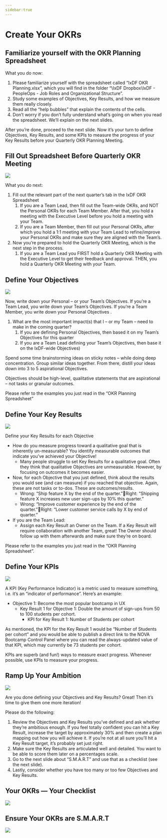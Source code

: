 ```yaml
---
sidebar:true
---
```


# Create Your OKRs

## Familiarize yourself with the OKR Planning Spreadsheet

What you do now:

1. Please familiarize yourself with the spreadsheet called “IxDF OKR Planning.xlsx”, which you will find in the folder “\IxDF Dropbox\IxDF - PeopleOps - Job Roles and Organizational Structure”.
2. Study some examples of Objectives, Key Results, and how we measure them really closely.
3. Read all the “help bubbles” that explain the contents of the cells.
4. Don’t worry if you don’t fully understand what’s going on when you read the spreadsheet. We’ll explain on the next slides.

After you’re done, proceed to the next slide. Now it’s your turn to define Objectives, Key Results, and some KPIs to measure the progress of your Key Results before your Quarterly OKR Planning Meeting.

## Fill Out Spreadsheet Before Quarterly OKR Meeting

![](../images/27-okr-spreadsheet-part-1.svg)

What you do next:

1. Fill out the relevant part of the next quarter’s tab in the IxDF OKR Spreadsheet
    1. If you are a Team Lead, then fill out the Team-wide OKRs, and NOT the Personal OKRs for each Team Member. After that, you hold a meeting with the Executive Level before you hold a meeting with your Team.
    2. If you are a Team Member, then fill out your Personal OKRs, after which you hold a 1:1 meeting with your Team Lead to refine/improve your Personal OKRs and make sure they are aligned with the Team’s.
2. Now you’re prepared to hold the Quarterly OKR Meeting, which is the next step in the process.
    1. If you are a Team Lead you FIRST hold a Quarterly OKR Meeting with the Executive Level to get their feedback and approval. THEN, you hold a Quarterly OKR Meeting with your Team.

## Define Your Objectives

![](../images/28-okr-spreadsheet-part-2.svg)

Now, write down your Personal – or your Team’s Objectives. If you’re a Team Lead, you write down your Team’s Objectives. If you’re a Team Member, you write down your Personal Objectives .

1. What are the most important impact(s) that I – or my Team – need to make in the coming quarter?
    1. If you are defining Personal Objectives, then based it on my Team’s Objectives for this quarter
    2. If you are a Team Lead defining your Team’s Objectives, then base it on the IxDF-wide Objectives)

Spend some time brainstorming ideas on sticky notes – while doing deep concentration. Group similar ideas together. From there, distill your ideas down into 3 to 5 aspirational Objectives.

Objectives should be high-level, qualitative statements that are aspirational – not tasks or granular outcomes.

Please refer to the examples you just read in the “OKR Planning Spreadsheet”

## Define Your Key Results

![](../images/29-okr-spreadsheet-part-3.svg)

Define your Key Results for each Objective

-   How do you measure progress toward a qualitative goal that is inherently un-measurable? You identify measurable outcomes that indicate you’ve achieved your Objective!
    -   Many people struggle to set Key Results for a qualitative goal. Often they think that qualitative Objectives are unmeasurable. However, by focusing on outcomes it becomes easier.
-   Now, for each Objective that you just defined, think about the results you would see (and can measure) if you reached that objective. Again, these are not tasks or to-dos. These are outcomes/results.
    -   Wrong: “Ship feature X by the end of the quarter.”Right: “Shipping feature X increases new user sign-ups by 10% this quarter.”
    -   Wrong: “Improve customer experience by the end of the quarter.”Right: “Lower customer service calls by X by end of quarter.”
-   If you are the Team Lead:
    -   Assign each Key Result an Owner on the Team. If a Key Result will require collaboration with another Team, great! The Owner should follow up with them afterwards and make sure they’re on board.

Please refer to the examples you just read in the “OKR Planning Spreadsheet”.

## Define Your KPIs

![](../images/30-okr-spreadsheet-part-4.svg)

A KPI (Key Performance Indicator) is a metric used to measure something, i.e. it’s an “indicator of performance”. Here’s an example:

-   Objective 1: Become the most popular bootcamp in UX
    -   Key Result 1 for Objective 1: Double the amount of sign-ups from 50 to 100 students per cohort.
        -   KPI for Key Result 1: Number of Students per cohort

As mentioned, the KPI for the Key Result 1 would be “Number of Students per cohort” and you would be able to publish a direct link to the NOVA Bootcamp Control Panel where you can read the always-updated value of that KPI, which may currently be 73 students per cohort.

KPIs are superb (and fun!) ways to measure exact progress. Whenever possible, use KPIs to measure your progress.

## Ramp Up Your Ambition

![](../images/31-okr-spreadsheet-part-5.svg)

Are you done defining your Objectives and Key Results? Great! Then it’s time to give them one more iteration!

Please do the following:

1. Review the Objectives and Key Results you’ve defined and ask whether they’re ambitious enough. If you feel totally confident you can hit a Key Result, increase the target by approximately 30% and then create a plan mapping out how you will achieve it. If you’re not at all sure you’ll hit a Key Result target, it’s probably set just right.
2. Make sure the Key Results are articulated well and detailed. You want to be able to score them later on a percentages scale.
3. Go to the next slide about “S.M.A.R.T” and use that as a checklist (see the next slide).
4. Lastly, consider whether you have too many or too few Objectives and Key Results.

## Your OKRs — Your Checklist

![](../images/22-okr-checklist.svg)

## Ensure Your OKRs are S.M.A.R.T

![](../images/33-smart-okrs.svg)
